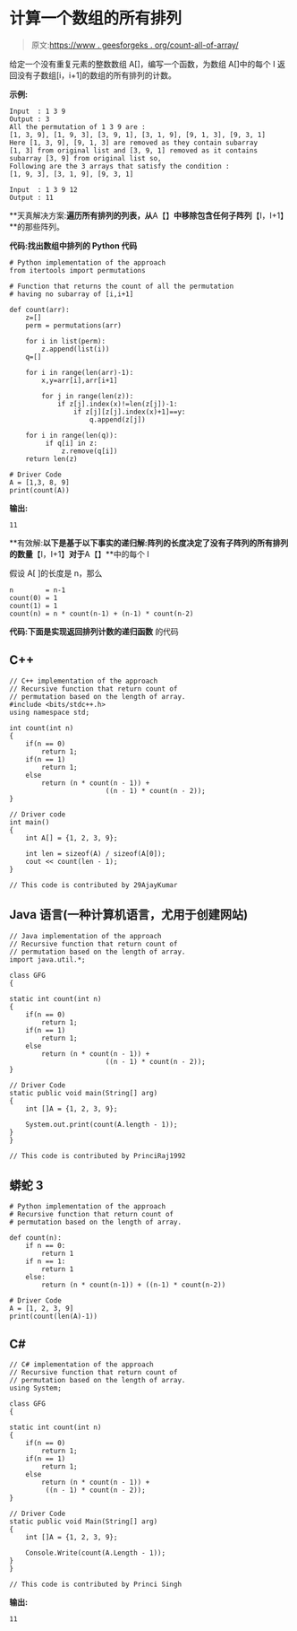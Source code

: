 # 计算一个数组的所有排列

> 原文:[https://www . geesforgeks . org/count-all-of-array/](https://www.geeksforgeeks.org/count-all-the-permutation-of-an-array/)

给定一个没有重复元素的整数数组 A[]，编写一个函数，为数组 A[]中的每个 I 返回没有子数组[i，i+1]的数组的所有排列的计数。

**示例:**

```
Input  : 1 3 9 
Output : 3
All the permutation of 1 3 9 are : 
[1, 3, 9], [1, 9, 3], [3, 9, 1], [3, 1, 9], [9, 1, 3], [9, 3, 1]
Here [1, 3, 9], [9, 1, 3] are removed as they contain subarray 
[1, 3] from original list and [3, 9, 1] removed as it contains 
subarray [3, 9] from original list so, 
Following are the 3 arrays that satisfy the condition : 
[1, 9, 3], [3, 1, 9], [9, 3, 1]

Input  : 1 3 9 12
Output : 11

```

**天真解决方案:**遍历所有排列的列表，从**A【】**中移除包含任何子阵列**【I，I+1】**的那些阵列。

**代码:找出数组中排列的 Python 代码**

```
# Python implementation of the approach
from itertools import permutations

# Function that returns the count of all the permutation
# having no subarray of [i,i+1]

def count(arr):
    z=[]
    perm = permutations(arr)

    for i in list(perm):
        z.append(list(i))
    q=[]

    for i in range(len(arr)-1):
        x,y=arr[i],arr[i+1]

        for j in range(len(z)):
            if z[j].index(x)!=len(z[j])-1:
                if z[j][z[j].index(x)+1]==y:
                    q.append(z[j])

    for i in range(len(q)):
         if q[i] in z:
             z.remove(q[i])
    return len(z)

# Driver Code
A = [1,3, 8, 9]
print(count(A))
```

**输出:**

```
11
```

**有效解:**以下是基于以下事实的递归解:阵列的长度决定了没有子阵列的所有排列的数量**【I，I+1】**对于**A【】**中的每个 I

假设 A[ ]的长度是 n，那么

```
n        = n-1
count(0) = 1
count(1) = 1
count(n) = n * count(n-1) + (n-1) * count(n-2)
```

**代码:下面是实现返回排列计数的递归函数**
的代码

## C++

```
// C++ implementation of the approach
// Recursive function that return count of 
// permutation based on the length of array.
#include <bits/stdc++.h>
using namespace std;

int count(int n)
{
    if(n == 0)
        return 1;
    if(n == 1)
        return 1;
    else
        return (n * count(n - 1)) + 
                        ((n - 1) * count(n - 2));
}

// Driver code
int main()
{
    int A[] = {1, 2, 3, 9};

    int len = sizeof(A) / sizeof(A[0]);
    cout << count(len - 1);
}

// This code is contributed by 29AjayKumar
```

## Java 语言(一种计算机语言，尤用于创建网站)

```
// Java implementation of the approach
// Recursive function that return count of 
// permutation based on the length of array.
import java.util.*;

class GFG
{

static int count(int n)
{
    if(n == 0)
        return 1;
    if(n == 1)
        return 1;
    else
        return (n * count(n - 1)) + 
                        ((n - 1) * count(n - 2));
}

// Driver Code
static public void main(String[] arg) 
{
    int []A = {1, 2, 3, 9};

    System.out.print(count(A.length - 1));
}
}

// This code is contributed by PrinciRaj1992
```

## 蟒蛇 3

```
# Python implementation of the approach
# Recursive function that return count of 
# permutation based on the length of array.

def count(n):
    if n == 0:
        return 1
    if n == 1:
        return 1
    else:
        return (n * count(n-1)) + ((n-1) * count(n-2))

# Driver Code
A = [1, 2, 3, 9]
print(count(len(A)-1))
```

## C#

```
// C# implementation of the approach
// Recursive function that return count of 
// permutation based on the length of array.
using System;

class GFG
{

static int count(int n)
{
    if(n == 0)
        return 1;
    if(n == 1)
        return 1;
    else
        return (n * count(n - 1)) + 
         ((n - 1) * count(n - 2));
}

// Driver Code
static public void Main(String[] arg) 
{
    int []A = {1, 2, 3, 9};

    Console.Write(count(A.Length - 1));
}
}

// This code is contributed by Princi Singh
```

**输出:**

```
11
```